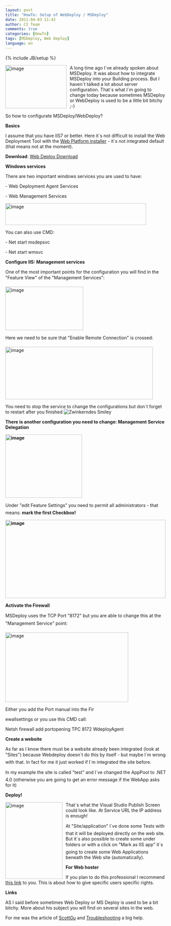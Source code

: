 ```yaml
---
layout: post
title: "HowTo: Setup of WebDeploy / MSDeploy"
date: 2011-04-03 11:42
author: CI Team
comments: true
categories: [HowTo]
tags: [MSDeploy, Web Deploy]
language: en
---
```

{% include JB/setup %}

  <p><img style="background-image: none; border-bottom: 0px; border-left: 0px; margin: 0px 10px 0px 0px; padding-left: 0px; padding-right: 0px; border-top: 0px; border-right: 0px; padding-top: 0px" title="image" border="0" alt="image" align="left" src="{{BASE_PATH}}/assets/wp-images-de/image_thumb397.png" width="192" height="135" />A long time ago I´ve already spoken about MSDeploy. It was about how to integrate MSDeploy into your Building process. But I haven´t talked a lot about server configuration. That´s what I´m going to change today because sometimes MSDeploy or WebDeploy is used to be a little bit bitchy ;-)</p>
<p>So how to configurate MSDeploy/WebDeploy?</p>  
  <p><b>Basics</b></p>
<p>I assume that you have IIS7 or better. Here it´s not difficult to install the Web Deployment Tool with the <a href="http://www.microsoft.com/web/downloads/platform.aspx">Web Platform installer</a> - it´s not integrated default (that means not at the moment).</p>
<p><b>Download</b>: <a href="http://www.iis.net/download/webdeploy">Web Deploy Download</a></p>
<p><b>Windows services</b></p>
<p>There are two important windows services you are used to have:</p>
<p>- Web Deployment Agent Services</p>
<p>- Web Management Services</p>
<p><img title="image" border="0" alt="image" src="{{BASE_PATH}}/assets/wp-images-de/image_thumb398.png" width="441" height="68" /></p>
<p>You can also use CMD:</p>
<p>- Net start msdepsvc</p>
<p>- Net start wmsvc</p>  
  <p><b>Configure IIS: Management services</b></p>  
  <p>One of the most important points for the configuration you will find in the "Feature View" of the "Management Services":</p>
<p><img style="background-image: none; border-bottom: 0px; border-left: 0px; padding-left: 0px; padding-right: 0px; border-top: 0px; border-right: 0px; padding-top: 0px" title="image" border="0" alt="image" src="{{BASE_PATH}}/assets/wp-images-de/image_thumb399.png" width="244" height="136" /></p>
<p>Here we need to be sure that "Enable Remote Connection" is crossed:</p>
<p><a href="{{BASE_PATH}}/assets/wp-images-en/image150.png"><img style="background-image: none; border-bottom: 0px; border-left: 0px; padding-left: 0px; padding-right: 0px; display: inline; border-top: 0px; border-right: 0px; padding-top: 0px" title="image" border="0" alt="image" src="{{BASE_PATH}}/assets/wp-images-en/image_thumb58.png" width="462" height="164" /></a></p>
<p>You need to stop the service to change the configurations but don´t forget to restart after you finished <img style="border-bottom-style: none; border-right-style: none; border-top-style: none; border-left-style: none" class="wlEmoticon wlEmoticon-winkingsmile" alt="Zwinkerndes Smiley" src="{{BASE_PATH}}/assets/wp-images-en/wlEmoticon-winkingsmile17.png" /></p>
<p><b>There is another configuration you need to change: Management Service Delegation</b></p>
<p><strong><a href="{{BASE_PATH}}/assets/wp-images-en/image151.png"><img style="background-image: none; border-bottom: 0px; border-left: 0px; padding-left: 0px; padding-right: 0px; display: inline; border-top: 0px; border-right: 0px; padding-top: 0px" title="image" border="0" alt="image" src="{{BASE_PATH}}/assets/wp-images-en/image_thumb59.png" width="240" height="198" /></a></strong></p>  
  <p>Under "edit Feature Settings" you need to permit all administrators - that means: <b>mark the first Checkbox!</b></p>
<p><strong><a href="{{BASE_PATH}}/assets/wp-images-en/image152.png"><img style="background-image: none; border-bottom: 0px; border-left: 0px; padding-left: 0px; padding-right: 0px; display: inline; border-top: 0px; border-right: 0px; padding-top: 0px" title="image" border="0" alt="image" src="{{BASE_PATH}}/assets/wp-images-en/image_thumb60.png" width="502" height="245" /></a></strong></p>
<p><b>Activate the Firewall</b></p>  
  <p>MSDeploy uses the TCP Port "8172" but you are able to change this at the "Management Service" point:</p>
<p><img style="background-image: none; border-bottom: 0px; border-left: 0px; padding-left: 0px; padding-right: 0px; border-top: 0px; border-right: 0px; padding-top: 0px" title="image" border="0" alt="image" src="{{BASE_PATH}}/assets/wp-images-de/image_thumb403.png" width="385" height="218" /></p>
<p>Either you add the Port manual into the Fir</p>
<p>ewallsettings or you use this CMD call:</p>
<p>Netsh firewall add portopening TPC 8172 WdeployAgent</p>
<p><b>Create a website</b></p>
<p>As far as I know there must be a website already been integrated (look at "Sites") because Webdeploy doesn´t do this by itself - but maybe I´m wrong with that. In fact for me it just worked if I´m integrated the site before. </p>
<p>In my example the site is called "test" and I´ve changed the AppPool to .NET 4.0 (otherwise you are going to get an error message if the WebApp asks for it)</p>  
  <p><b>Deploy!</b></p>  
  <p><a href="{{BASE_PATH}}/assets/wp-images-en/image153.png"><img style="background-image: none; border-bottom: 0px; border-left: 0px; margin: 0px 10px 0px 0px; padding-left: 0px; padding-right: 0px; display: inline; float: left; border-top: 0px; border-right: 0px; padding-top: 0px" title="image" border="0" alt="image" align="left" src="{{BASE_PATH}}/assets/wp-images-en/image_thumb61.png" width="179" height="240" /></a>That´s what the Visual Studio Publish Screen could look like. At Service URL the IP address is enough!</p>
<p>At "Site/application" I´ve done some Tests with that it will be deployed directly on the web site. But it´s also possible to create some under folders or with a click on "Mark as IIS app" it´s going to create some Web Applications beneath the Web site (automatically). </p>  
  
  <p><strong>For Web hoster</strong></p>
<p>If you plan to do this professional I recommend <a href="http://learn.iis.net/page.aspx/516/configure-the-web-deployment-handler/">this link</a> to you. This is about how to give specific users specific rights. </p>
<p><strong>Links</strong></p>
<p>AS I said before sometimes Web Deploy or MS Deploy is used to be a bit bitchy. More about his subject you will find on several sites in the web. </p>
<p>For me was the article of <a href="http://weblogs.asp.net/scottgu/archive/2010/09/13/automating-deployment-with-microsoft-web-deploy.aspx">ScottGu</a> and <a href="http://blogs.iis.net/kateroh/archive/2009/06/05/troubleshooting-common-msdeploy-issues.aspx">Troubleshooting</a> a big help.</p>
